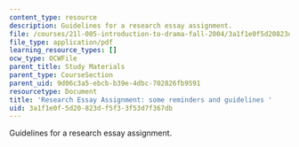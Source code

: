 ```yaml
---
content_type: resource
description: Guidelines for a research essay assignment.
file: /courses/21l-005-introduction-to-drama-fall-2004/3a1f1e0f5d20823df5f33f53d7f367db_essay_assignmt.pdf
file_type: application/pdf
learning_resource_types: []
ocw_type: OCWFile
parent_title: Study Materials
parent_type: CourseSection
parent_uid: 9d06c3a5-ebcb-b39e-4dbc-702826fb9591
resourcetype: Document
title: 'Research Essay Assignment: some reminders and guidelines '
uid: 3a1f1e0f-5d20-823d-f5f3-3f53d7f367db
---
```

Guidelines for a research essay assignment.

